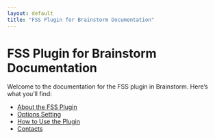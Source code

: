 ```yaml
---
layout: default
title: "FSS Plugin for Brainstorm Documentation"
---
```


# FSS Plugin for Brainstorm Documentation

Welcome to the documentation for the FSS plugin in Brainstorm. Here’s what you’ll find:

- [About the FSS Plugin](about.html)
- [Options Setting](options.html)
- [How to Use the Plugin](using.html)
- [Contacts](contacts.html)

